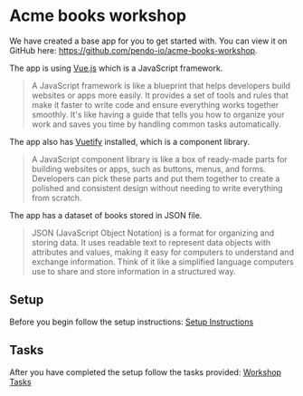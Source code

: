 # Acme books workshop

We have created a base app for you to get started with. You can view it on GitHub here: https://github.com/pendo-io/acme-books-workshop.

The app is using [Vue.js](https://vuejs.org/) which is a JavaScript framework.
> A JavaScript framework is like a blueprint that helps developers build websites or apps more easily. It provides a set of tools and rules that make it faster to write code and ensure everything works together smoothly. It's like having a guide that tells you how to organize your work and saves you time by handling common tasks automatically.

The app also has [Vuetify](https://vuetifyjs.com) installed, which is a component library.
> A JavaScript component library is like a box of ready-made parts for building websites or apps, such as buttons, menus, and forms. Developers can pick these parts and put them together to create a polished and consistent design without needing to write everything from scratch.

The app has a dataset of books stored in JSON file.
> JSON (JavaScript Object Notation) is a format for organizing and storing data. It uses readable text to represent data objects with attributes and values, making it easy for computers to understand and exchange information. Think of it like a simplified language computers use to share and store information in a structured way.

## Setup

Before you begin follow the setup instructions: [Setup Instructions](./docs/setup.md)

## Tasks

After you have completed the setup follow the tasks provided: [Workshop Tasks](./docs/tasks.md)
